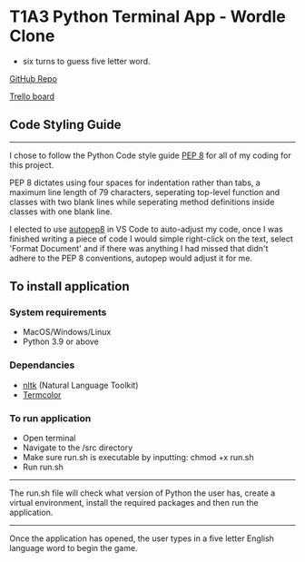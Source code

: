 # T1A3 Python Terminal App - Wordle Clone

- six turns to guess five letter word.

[GitHub Repo](https://github.com/bronny86/BronnyHamilton_T1A3)

[Trello board](https://trello.com/b/NHBzKddx/ATTIc94410449bdd3d338583ae5848b0021393D415EF/t1a3-python-terminal-wordle-app)

## Code Styling Guide

***

I chose to follow the Python Code style guide [PEP 8](https://peps.python.org/pep-0008/) for all of my coding for this project.

PEP 8 dictates using four spaces for indentation rather than tabs, a maximum line length of 79 characters, seperating top-level function and classes with two blank lines while seperating method definitions inside classes with one blank line.

I elected to use [autopep8](https://pypi.org/project/autopep8/) in VS Code to auto-adjust my code, once I was finished writing a piece of code I would simple right-click on the text, select 'Format Document' and if there was anything I had missed that didn't adhere to the PEP 8 conventions, autopep would adjust it for me.

## To install application

### System requirements

- MacOS/Windows/Linux
- Python 3.9 or above

### Dependancies

- [nltk](https://pypi.org/project/nltk/) (Natural Language Toolkit)
- [Termcolor](https://pypi.org/project/termcolor/)

### To run application

- Open terminal
- Navigate to the /src directory
- Make sure run.sh is executable by inputting: chmod +x run.sh
- Run run.sh

***
The run.sh file will check what version of Python the user has, create a virtual environment, install the required packages and then run the application.

***

Once the application has opened, the user types in a five letter English language word to begin the game.

